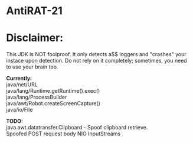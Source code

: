 # AntiRAT-21

# Disclaimer:

This JDK is NOT foolproof. It only detects a$$ loggers and "crashes" your instace upon detection. Do not rely on it completely; sometimes, you need to use your brain too.

**Currently:** <br/>
java/net/URL <br/>
java/lang/Runtime.getRuntime().exec() <br/>
java/lang/ProcessBuilder <br/>
java/awt/Robot.createScreenCapture() <br/>
java/io/File

**TODO:** <br/>
java.awt.datatransfer.Clipboard - Spoof clipboard retrieve. <br/>
Spoofed POST request body
NIO
InputStreams

